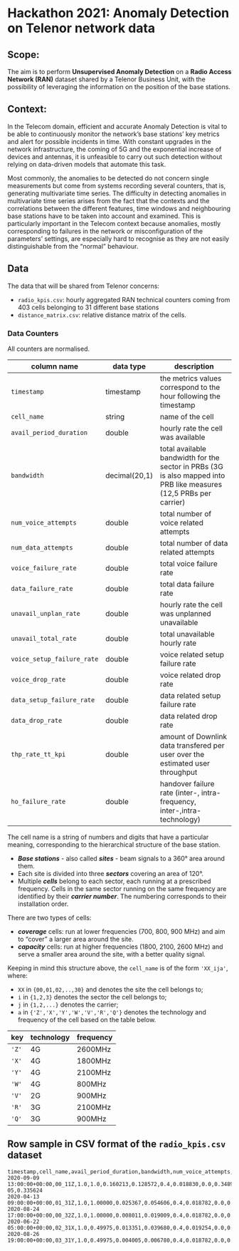 # Hackathon 2021: Anomaly Detection on Telenor network data

## Scope:
The aim is to perform __Unsupervised Anomaly Detection__ on a __Radio Access Network (RAN)__ dataset shared by a Telenor Business Unit, with  the possibility of leveraging the information on the position of the base stations.


## Context:
In the Telecom domain, efficient and accurate Anomaly  Detection is vital to be able to continuously monitor the network’s base stations’ key metrics and alert for possible incidents in time. With constant upgrades in the network infrastructure, the coming of 5G and the exponential increase of devices and antennas, it is unfeasible to carry out such detection without relying on data-driven models that automate this task.

Most commonly, the anomalies to be detected do not concern single measurements but come from systems recording several counters, that  is, generating multivariate time series. The difficulty in detecting anomalies in multivariate time series arises from the fact that the contexts and the correlations between the different  features, time windows and neighbouring base stations have to be taken into account and examined. 
This is particularly important in the Telecom context because anomalies, mostly corresponding to failures in the network or misconfiguration of the parameters’ settings,  are especially hard to recognise as they are not easily distinguishable from  the “normal” behaviour.

## Data

The data that will be shared from Telenor concerns:
- `radio_kpis.csv`: hourly aggregated RAN technical counters coming from 403 cells belonging to 31 different base stations
- `distance_matrix.csv`: relative distance matrix of the cells.

### Data Counters

All counters are normalised.

|column name|data type|description|
|-----------|---------|-----------|
|`timestamp`|timestamp|the metrics values correspond to the hour following the timestamp|
|`cell_name`|string|name of the cell|
|`avail_period_duration`|double|hourly rate the cell was available|
|`bandwidth`|decimal(20,1)|total available bandwidth for the sector in PRBs (3G is also mapped into PRB like measures (12,5 PRBs per carrier)|
|`num_voice_attempts`|double|total number of voice related attempts| 
|`num_data_attempts`|double|total number of data related attempts|
|`voice_failure_rate`|double|total voice failure rate|
|`data_failure_rate`|double|total data failure rate|
|`unavail_unplan_rate`|double|hourly rate the cell was unplanned unavailable|
|`unavail_total_rate`|double|total unavailable hourly rate|
|`voice_setup_failure_rate`|double|voice related setup failure rate|
|`voice_drop_rate`|double|voice related drop rate|
|`data_setup_failure_rate`|double|data related setup failure rate|
|`data_drop_rate`|double|data related drop rate|
|`thp_rate_tt_kpi`|double|amount of Downlink data transfered per user over the estimated user throughput|
|`ho_failure_rate`|double|handover failure rate (inter-, intra- frequency, inter-,intra-technology)|

The cell name is a string of numbers and digits that have a particular meaning, corresponding to the hierarchical structure of the base station.
- **_Base stations_** - also called **_sites_** -  beam signals to a 360° area around them.
- Each site is divided into three **_sectors_** covering an area of 120°.
- Multiple **_cells_** belong to each sector, each running at a prescribed frequency. Cells in the  same sector running on the same frequency are identified by their **_carrier number_**.  The numbering corresponds  to their installation order.

There are two types of cells:
  * **_coverage_** cells: run at lower frequencies (700, 800, 900 MHz) and aim  to “cover” a larger area around the site.
  * **_capacity_** cells: run at higher frequencies (1800, 2100,  2600  MHz) and serve a smaller area around the site, with a better quality signal.


Keeping in mind this structure above, the `cell_name` is of the form `'XX_ija'`, where:
* `XX` in `{00,01,02,..,30}` and denotes the site the cell belongs to;
* `i` in `{1,2,3}` denotes the sector  the cell belongs to;
* `j` in `{1,2,...}` denotes the carrier;
* `a` in `{'Z','X','Y','W','V','R','Q'}` denotes the technology and frequency of the cell based on the table below.

|key|technology|frequency|
|---|----------|---------|
|`'Z'`|4G|2600MHz|
|`'X'`|4G|1800MHz|
|`'Y'`|4G|2100MHz|
|`'W'`|4G|800MHz|
|`'V'`|2G|900MHz|
|`'R'`|3G|2100MHz|
|`'Q'`|3G|900MHz|



## Row sample in CSV format of the `radio_kpis.csv` dataset
```csv
timestamp,cell_name,avail_period_duration,bandwidth,num_voice_attempts,num_data_attempts,voice_failure_rate,data_failure_rate,unavail_unplan_rate,unavail_total_rate,voice_setup_failure_rate,voice_drop_rate,data_setup_failure_rate,data_drop_rate,thp_rate_tt_kpi,ho_failure_rate
2020-09-09 13:00:00+00:00,00_11Z,1.0,1.0,0.160213,0.128572,0.4,0.018830,0.0,0.348986,0.5,0.5,0.052767,0.003127,7.125096e-05,0.335624
2020-04-13 09:00:00+00:00,01_31Z,1.0,1.00000,0.025367,0.054606,0.4,0.018782,0.0,0.348986,0.5,0.5,0.052632,0.003128,0.000088,0.333333
2020-08-24 17:00:00+00:00,00_32Z,1.0,1.00000,0.008011,0.019009,0.4,0.018782,0.0,0.348986,0.5,0.5,0.052632,0.003128,0.000136,0.333333
2020-06-22 05:00:00+00:00,02_31X,1.0,0.49975,0.013351,0.039680,0.4,0.019254,0.0,0.348986,0.5,0.5,0.053073,0.003448,0.000070,0.339683
2020-08-26 19:00:00+00:00,03_31Y,1.0,0.49975,0.004005,0.006780,0.4,0.018782,0.0,0.348986,0.5,0.5,0.052632,0.003128,0.000099,0.333333

```



